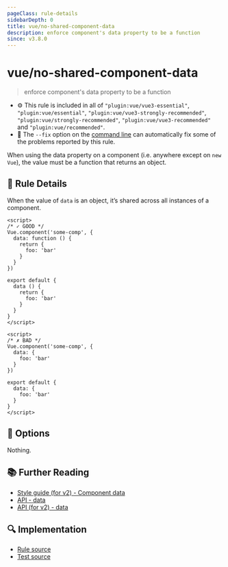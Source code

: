 ```yaml
---
pageClass: rule-details
sidebarDepth: 0
title: vue/no-shared-component-data
description: enforce component's data property to be a function
since: v3.8.0
---
```

# vue/no-shared-component-data
> enforce component's data property to be a function

- :gear: This rule is included in all of `"plugin:vue/vue3-essential"`, `"plugin:vue/essential"`, `"plugin:vue/vue3-strongly-recommended"`, `"plugin:vue/strongly-recommended"`, `"plugin:vue/vue3-recommended"` and `"plugin:vue/recommended"`.
- :wrench: The `--fix` option on the [command line](https://eslint.org/docs/user-guide/command-line-interface#fixing-problems) can automatically fix some of the problems reported by this rule.

When using the data property on a component (i.e. anywhere except on `new Vue`), the value must be a function that returns an object.

## :book: Rule Details

When the value of `data` is an object, it’s shared across all instances of a component.

<eslint-code-block fix :rules="{'vue/no-shared-component-data': ['error']}">

```vue
<script>
/* ✓ GOOD */
Vue.component('some-comp', {
  data: function () {
    return {
      foo: 'bar'
    }
  }
})

export default {
  data () {
    return {
      foo: 'bar'
    }
  }
}
</script>
```

</eslint-code-block>

<eslint-code-block fix :rules="{'vue/no-shared-component-data': ['error']}">

```vue
<script>
/* ✗ BAD */
Vue.component('some-comp', {
  data: {
    foo: 'bar'
  }
})

export default {
  data: {
    foo: 'bar'
  }
}
</script>
```

</eslint-code-block>

## :wrench: Options

Nothing.

## :books: Further Reading

- [Style guide (for v2) - Component data](https://vuejs.org/v2/style-guide/#Component-data-essential)
- [API - data](https://v3.vuejs.org/api/options-data.html#data-2)
- [API (for v2) - data](https://v3.vuejs.org/api/options-data.html#data-2)

## :mag: Implementation

- [Rule source](https://github.com/vuejs/eslint-plugin-vue/blob/master/lib/rules/no-shared-component-data.js)
- [Test source](https://github.com/vuejs/eslint-plugin-vue/blob/master/tests/lib/rules/no-shared-component-data.js)
